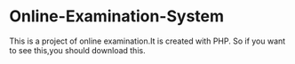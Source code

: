 # Online-Examination-System
This is a project of online examination.It is created with PHP. So if you want to see this,you should download this.
